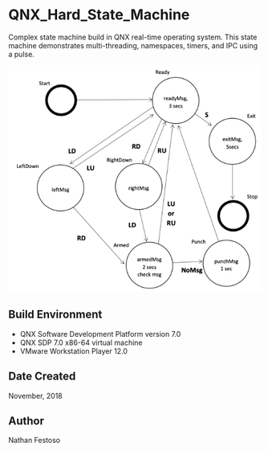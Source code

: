 # QNX_Hard_State_Machine
Complex state machine build in QNX real-time operating system. This state machine demonstrates multi-threading, namespaces, timers, and IPC using a pulse.

![State Machine](StateMachine.png)

## Build Environment
- QNX Software Development Platform version 7.0
- QNX SDP 7.0 x86-64 virtual machine
- VMware Workstation Player 12.0

## Date Created
November, 2018

## Author
Nathan Festoso
